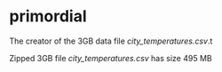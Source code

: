 # primordial
<p>The creator of the 3GB data file <i>city_temperatures.csv</i>.t</p>
<p>Zipped 3GB file <i>city_temperatures.csv</i> has size 495 MB</p>